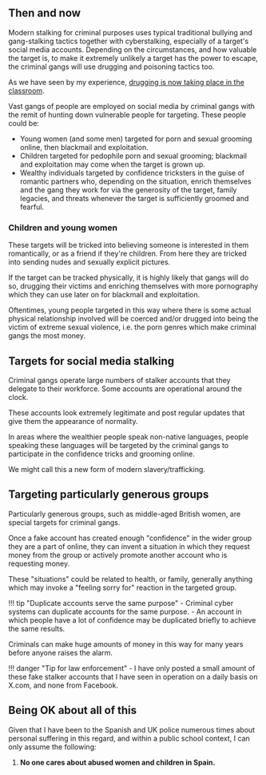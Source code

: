 ## Then and now

Modern stalking for criminal purposes uses typical traditional bullying and gang-stalking tactics together with cyberstalking, especially of a target's social media accounts. Depending on the circumstances, and how valuable the target is, to make it extremely unlikely a target has the power to escape, the criminal gangs will use drugging and poisoning tactics too.

As we have seen by my experience, [drugging is now taking place in the classroom](../timeline/2023/january.md#poisoning).

Vast gangs of people are employed on social media by criminal gangs with the remit of hunting down vulnerable people for targeting. These people could be:

- Young women (and some men) targeted for porn and sexual grooming online, then blackmail and exploitation.
- Children targeted for pedophile porn and sexual grooming; blackmail and exploitation may come when the target is grown up.
- Wealthy individuals targeted by confidence tricksters in the guise of romantic partners who, depending on the situation, enrich themselves and the gang they work for via the generosity of the target, family legacies, and threats whenever the target is sufficiently groomed and fearful.

### Children and young women

These targets will be tricked into believing someone is interested in them romantically, or as a friend if they're children. From here they are tricked into sending nudes and sexually explicit pictures. 

If the target can be tracked physically, it is highly likely that gangs will do so, drugging their victims and enriching themselves with more pornography which they can use later on for blackmail and exploitation. 

Oftentimes, young people targeted in this way where there is some actual physical relationship involved will be coerced and/or drugged into being the victim of extreme sexual violence, i.e. the porn genres which make criminal gangs the most money.

## Targets for social media stalking

Criminal gangs operate large numbers of stalker accounts that they delegate to their workforce. Some accounts are operational around the clock.

These accounts look extremely legitimate and post regular updates that give them the appearance of normality.

In areas where the wealthier people speak non-native languages, people speaking these languages will be targeted by the criminal gangs to participate in the confidence tricks and grooming online. 

We might call this a new form of modern slavery/trafficking.

## Targeting particularly generous groups

Particularly generous groups, such as middle-aged British women, are special targets for criminal gangs.

Once a fake account has created enough "confidence" in the wider group they are a part of online, they can invent a situation in which they request money from the group or actively promote another account who is requesting money.

These "situations" could be related to health, or family, generally anything which may invoke a "feeling sorry for" reaction in the targeted group.

!!! tip "Duplicate accounts serve the same purpose"
    - Criminal cyber systems can duplicate accounts for the same purpose.
    - An account in which people have a lot of confidence may be duplicated briefly to achieve the same results.

Criminals can make huge amounts of money in this way for many years before anyone raises the alarm.

!!! danger "Tip for law enforcement"
    - I have only posted a small amount of these fake stalker accounts that I have seen in operation on a daily basis on X.com, and none from Facebook.
    
## Being OK about all of this

Given that I have been to the Spanish and UK police numerous times about personal suffering in this regard, and within a public school context, I can only assume the following:

1. **No one cares about abused women and children in Spain.**
